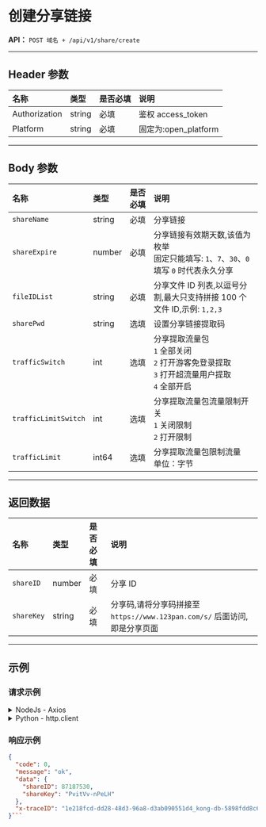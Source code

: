 # 创建分享链接

**API：** `POST 域名 + /api/v1/share/create`

---

## Header 参数

| 名称          | 类型   | 是否必填 | 说明               |
| :------------ | :----- | :------- | :----------------- |
| Authorization | string | 必填     | 鉴权 access_token  |
| Platform      | string | 必填     | 固定为:open_platform |

---

## Body 参数

| 名称               | 类型   | 是否必填 | 说明                                                                                                           |
| :----------------- | :----- | :------- | :------------------------------------------------------------------------------------------------------------- |
| `shareName`        | string | 必填     | 分享链接                                                                                                       |
| `shareExpire`      | number | 必填     | 分享链接有效期天数,该值为枚举<br>固定只能填写: `1`、`7`、`30`、`0`<br>填写 `0` 时代表永久分享                   |
| `fileIDList`       | string | 必填     | 分享文件 ID 列表,以逗号分割,最大只支持拼接 100 个文件 ID,示例: `1,2,3`                                          |
| `sharePwd`         | string | 选填     | 设置分享链接提取码                                                                                             |
| `trafficSwitch`    | int    | 选填     | 分享提取流量包<br>`1` 全部关闭<br>`2` 打开游客免登录提取<br>`3` 打开超流量用户提取<br>`4` 全部开启                |
| `trafficLimitSwitch` | int    | 选填     | 分享提取流量包流量限制开关<br>`1` 关闭限制<br>`2` 打开限制                                                     |
| `trafficLimit`     | int64  | 选填     | 分享提取流量包限制流量<br>单位：字节                                                                            |

---

## 返回数据

| 名称      | 类型   | 是否必填 | 说明                                                                   |
| :-------- | :----- | :------- | :--------------------------------------------------------------------- |
| `shareID` | number | 必填     | 分享 ID                                                                |
| `shareKey`| string | 必填     | 分享码,请将分享码拼接至 `https://www.123pan.com/s/` 后面访问,即是分享页面 |

---

## 示例

### 请求示例

<details>
<summary>NodeJs - Axios</summary>

```javascript
const axios = require('axios');
let data = JSON.stringify({
  "shareName": "测试分享链接",
  "shareExpire": 1,
  "fileIDList": "14713526,10861131"
});

let config = {
  method: 'post',
  maxBodyLength: Infinity,
  url: 'https://open-api.123pan.com/api/v1/share/create',
  headers: { 
    'Content-Type': 'application/json', 
    'Platform': 'open_platform', 
    'Authorization': 'Bearer eyJhbGciOiJIUzI1NiIsInR5cCI6IkpXVCJ9.eyJl...(过长省略)'
  },
  data : data
};

axios.request(config)
.then((response) => {
  console.log(JSON.stringify(response.data));
})
.catch((error) => {
  console.log(error);
});
```
</details>

<details>
<summary>Python - http.client</summary>

```python
import http.client
import json

conn = http.client.HTTPSConnection("open-api.123pan.com")
payload = json.dumps({
    "shareName": "测试分享链接",
    "shareExpire": 1,
    "fileIDList": "14713526,10861131"
})
headers = {
    'Content-Type': 'application/json',
    'Platform': 'open_platform',
    'Authorization': 'Bearer eyJhbGciOiJIUzI1NiIsInR5cCI6IkpXVCJ9.eyJl...(过长省略)'
}
conn.request("POST", "/api/v1/share/create", payload, headers)
res = conn.getresponse()
data = res.read()
print(data.decode("utf-8"))
```
</details>

### 响应示例

```json
{
  "code": 0,
  "message": "ok",
  "data": {
    "shareID": 87187530,
    "shareKey": "PvitVv-nPeLH"
  },
  "x-traceID": "1e218fcd-dd28-48d3-96a8-d3ab090551d4_kong-db-5898fdd8c6-wgsts"
}```
